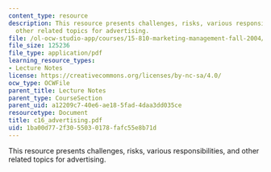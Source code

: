 ```yaml
---
content_type: resource
description: This resource presents challenges, risks, various responsibilities, and
  other related topics for advertising.
file: /ol-ocw-studio-app/courses/15-810-marketing-management-fall-2004/1ba00d772f3055030178fafc55e8b71d_c16_advertising.pdf
file_size: 125236
file_type: application/pdf
learning_resource_types:
- Lecture Notes
license: https://creativecommons.org/licenses/by-nc-sa/4.0/
ocw_type: OCWFile
parent_title: Lecture Notes
parent_type: CourseSection
parent_uid: a12209c7-40e6-ae18-5fad-4daa3dd035ce
resourcetype: Document
title: c16_advertising.pdf
uid: 1ba00d77-2f30-5503-0178-fafc55e8b71d
---
```

This resource presents challenges, risks, various responsibilities, and other related topics for advertising.